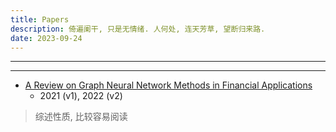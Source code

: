 ```yaml
---
title: Papers
description: 倚遍阑干, 只是无情绪. 人何处, 连天芳草, 望断归来路.
date: 2023-09-24
---
```



------------------


------------------

- [A Review on Graph Neural Network Methods in Financial Applications](https://arxiv.org/abs/2111.15367)
  - 2021 (v1), 2022 (v2)

> 综述性质, 比较容易阅读

